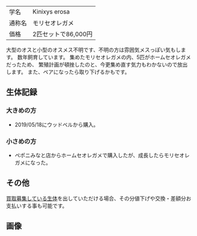 |||
|:-|:-|
| 学名 | Kinixys erosa |
| 通称名 | モリセオレガメ |
| 価格 | 2匹セットで86,000円 |

大型のオスと小型のオスメス不明です、不明の方は雰囲気メスっぽい気もします。
数年飼育しています。
集めたモリセオレガメの内、5匹がホームセオレガメだったため、
繁殖計画が頓挫したのと、今更集め直す気力もわかないので放出します。
また、ペアになったら取り下げるかもです。

## 生体記録

### 大きめの方

* 2019/05/18にウッドベルから購入。

### 小さめの方

* ペポニみなと店からホームセオレガメで購入したが、成長したらモリセオレガメになった。

## その他

[買取募集している生体](/shopping/purchase-price-list)を出していただける場合、その分値下げや交換・差額分お支払いする事も可能です。

## 画像
